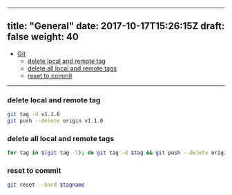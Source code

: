 
---
title: "General"
date: 2017-10-17T15:26:15Z
draft: false
weight: 40
---
<!--ts-->
   * [Git](#git)
      * [delete local and remote tag](#delete-local-and-remote-tag)
      * [delete all local and remote tags](#delete-all-local-and-remote-tags)
      * [reset to commit](#reset-to-commit)

<!-- Added by: morelly_t1, at: Thu 21 Jan 2021 10:14:26 PM CET -->

<!--te-->
---
### delete local and remote tag
```bash
git tag -d v1.1.0
git push --delete origin v1.1.0
```

### delete all local and remote tags
```bash
for tag in $(git tag -l); do git tag -d $tag && git push --delete origin $tag; done
```

### reset to commit
```bash
git reset --hard $tagname
```
